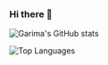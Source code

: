 ### Hi there 👋

<!--
**garima-mahato/garima-mahato** is a ✨ _special_ ✨ repository because its `README.md` (this file) appears on your GitHub profile.

Here are some ideas to get you started:

- 🔭 I’m currently working on ...
- 🌱 I’m currently learning ...
- 👯 I’m looking to collaborate on ...
- 🤔 I’m looking for help with ...
- 💬 Ask me about ...
- 📫 How to reach me: ...
- 😄 Pronouns: ...
- ⚡ Fun fact: ...
-->

![Garima's GitHub stats](https://github-readme-stats.vercel.app/api?username=garima-mahato&show_icons=true&include_all_commits=true)

![Top Languages](https://github-readme-stats.vercel.app/api/top-langs/?username=garima-mahato&layout=compact)



